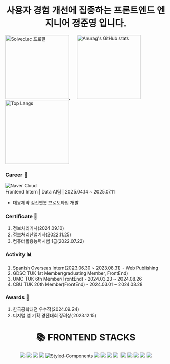 <h1 align="center">사용자 경험 개선에 집중하는 프론트엔드 엔지니어 정준영 입니다.</h1>


<div align="left">
  <a href="https://solved.ac/jk9829249">
    <img src="http://mazassumnida.wtf/api/v2/generate_badge?boj=jk9829249" alt="Solved.ac 프로필" height="200px" />
  </a>
  <img src="https://github-readme-stats.vercel.app/api?username=Jayjunyoung&show_icons=true&theme=tokyonight" alt="Anurag's GitHub stats" height="200px" style="margin-left: 20px;"/>
  <img src="https://github-readme-stats.vercel.app/api/top-langs/?username=Jayjunyoung&layout=compact&theme=tokyonight" alt="Top Langs" height="200px"/>
</div>

### Career 💼
![Naver Cloud](https://img.shields.io/badge/Naver%20Cloud-04C75A?style=flat&logo=naver&logoColor=white) <br>
Frontend Intern | Data AI팀 | 2025.04.14 ~ 2025.07.11<br>
<ul>
  <li>대웅제약 검진챗봇 프로토타입 개발</li>
</ul>



### Certificate 🪪
1. 정보처리기사(2024.09.10)
2. 정보처리산업기사(2022.11.25)
3. 컴퓨터활용능력시험 1급(2022.07.22) 

### Activity 📊
1. Spanish Overseas Intern(2023.06.30 ~ 2023.08.31) - Web Publishing
2. GDSC TUK 1st Member(graduating Member, FrontEnd)
3. UMC TUK 6th Member(FrontEnd) - 2024.03.23 ~ 2024.08.26
4. CBU TUK 20th Member(FrontEnd) - 2024.03.01 ~ 2024.08.28

### Awards 👑 
1. 한국공학대전 우수작(2024.09.24)
2. 디지털 앱 기획 경진대회 장려상(2023.12.15)

<div align=center><h1>📚 FRONTEND STACKS</h1></div>

<div align=center> 
  <img src="https://img.shields.io/badge/javascript-F7DF1E?style=for-the-badge&logo=javascript&logoColor=white">
  <img src="https://img.shields.io/badge/typescript-3178C6?style=for-the-badge&logo=typescript&logoColor=white">
  <img src="https://img.shields.io/badge/react-61DAFB?style=for-the-badge&logo=react&logoColor=white">
  <img src="https://img.shields.io/badge/Next.js-000000?style=for-the-badge&logo=Next.js&logoColor=white"/>
  <img alt="Styled-Components" src="https://img.shields.io/badge/Styled Components-DB7093.svg?&style=for-the-badge&logo=styled-components&logoColor=white"/>
  <img src="https://img.shields.io/badge/Recoil-3578E5?style=for-the-badge&logo=recoil&logoColor=white" />
  <img src="https://img.shields.io/badge/tailwindcss-%2338B2AC.svg?style=for-the-badge&logo=tailwind-css&logoColor=white" />
  <img src="https://img.shields.io/badge/daisyui-5A0EF8?style=for-the-badge&logo=daisyui&logoColor=white" />
  <img src="https://img.shields.io/badge/zustand-3578E5?style=for-the-badge&logo=zustand&logoColor=white" />
  <img scr="https://img.shields.io/badge/-React%20Query-FF4154?style=for-the-badge&logo=react%20query&logoColor=white" />
  <img src="https://img.shields.io/badge/React_Router-CA4245?style=for-the-badge&logo=react-router&logoColor=white" />
  <img src="https://img.shields.io/badge/vite-%23646CFF.svg?style=for-the-badge&logo=vite&logoColor=white" />
  <img src="https://img.shields.io/badge/Canva-%2300C4CC.svg?style=for-the-badge&logo=Canva&logoColor=white" />
  <img src="https://img.shields.io/badge/figma-%23F24E1E.svg?style=for-the-badge&logo=figma&logoColor=white" />
  <img src="https://img.shields.io/badge/convex-003545?style=for-the-badge&logo=convex&logoColor=white" />
  <br>
</div>
